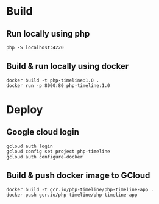 # Build
## Run locally using php
```
php -S localhost:4220
```

## Build & run locally using docker
```
docker build -t php-timeline:1.0 .
docker run -p 8000:80 php-timeline:1.0
```

# Deploy
## Google cloud login
```
gcloud auth login
gcloud config set project php-timeline
gcloud auth configure-docker
```

## Build & push docker image to GCloud
```
docker build -t gcr.io/php-timeline/php-timeline-app .
docker push gcr.io/php-timeline/php-timeline-app  
```

